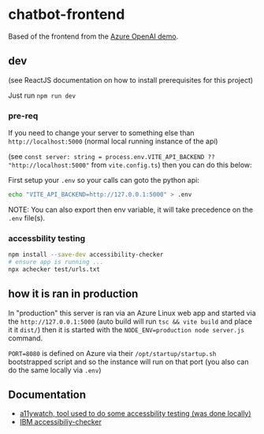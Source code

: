 # chatbot-frontend

Based of the frontend from the [Azure OpenAI demo](https://github.com/Azure-Samples/azure-search-openai-demo/tree/main).

## dev

(see ReactJS documentation on how to install prerequisites for this project)

Just run `npm run dev`

### pre-req

If you need to change your server to something else than `http://localhost:5000` (normal local running instance of the api)

(see `const server: string = process.env.VITE_API_BACKEND ?? "http://localhost:5000"` from `vite.config.ts`) then you can do this below:

First setup your `.env` so your calls can goto the python api:

```bash
echo "VITE_API_BACKEND=http://127.0.0.1:5000" > .env
```

NOTE: You can also export then env variable, it will take precedence on the `.env` file(s).

### accessbility testing

```bash
npm install --save-dev accessibility-checker
# ensure app is running ...
npx achecker test/urls.txt 
```

## how it is ran in production

In "production" this server is ran via an Azure Linux web app and started via the `http://127.0.0.1:5000` 
(auto build will run `tsc && vite build` and place it it `dist/`) then it is started with the `NODE_ENV=production node server.js` command.

`PORT=8080` is defined on Azure via their `/opt/startup/startup.sh` bootstrapped script and so the instance will run on that port (you also can do the same locally via `.env`)

## Documentation

- [a11ywatch, tool used to do some accessbility testing (was done locally)](https://github.com/a11ywatch/a11ywatch)
- [IBM accessibiliy-checker](https://github.com/IBMa/equal-access/tree/master/accessibility-checker)